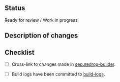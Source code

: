 ## Status

Ready for review / Work in progress

## Description of changes

## Checklist
- [ ] Cross-link to changes made in [securedrop-builder](https://github.com/freedomofpress/securedrop-builder).
- [ ] Build logs have been committed to [build-logs](https://github.com/freedomofpress/build-logs).

